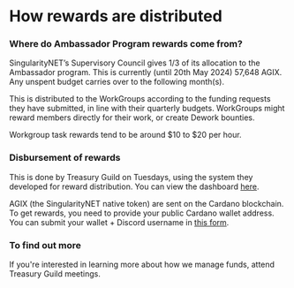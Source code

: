 # How rewards are distributed

### Where do Ambassador Program rewards come from?

SingularityNET’s Supervisory Council gives 1/3 of its allocation to the Ambassador program. This is currently (until 20th May 2024) 57,648 AGIX. Any unspent budget carries over to the following month(s).

This is distributed to the WorkGroups according to the funding requests they have submitted, in line with their quarterly budgets. WorkGroups might reward members directly for their work, or create Dework bounties.

Workgroup task rewards tend to be around $10 to $20 per hour.

### Disbursement of rewards&#x20;

This is done by Treasury Guild on Tuesdays, using the system they developed for reward distribution. You can view the dashboard [here](https://treasuryguild.com/Singularity%20Net).

AGIX (the SingularityNET native token) are sent on the Cardano blockchain. To get rewards, you need to provide your public Cardano wallet address. You can submit your wallet + Discord username in [this form](https://forms.gle/cxjPBEMH6AEYuLnRA).

### To find out more

If you're interested in learning more about how we manage funds, attend Treasury Guild meetings.
